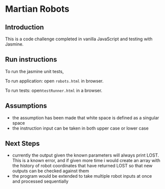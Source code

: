 # Martian Robots

## Introduction

This is a code challenge completed in vanilla JavaScript and testing with Jasmine.

## Run instructions

To run the jasmine unit tests,

To run application:
open ```robots.html``` in browser.

To run tests:
open```testRunner.html``` in a browser.

## Assumptions
- the assumption has been made that white space is defined as a singular space
- the instruction input can be taken in both upper case or lower case

## Next Steps
- currently the output given the known parameters will always print LOST. This is a known error, and if given more time i would  create an array with the history of robot coordinates that have returned LOST so that new outputs can be checked against them
- the program would be extended to take multiple robot inputs at once and processed sequentially
